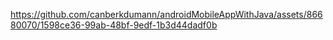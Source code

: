 
https://github.com/canberkdumann/androidMobileAppWithJava/assets/86680070/1598ce36-99ab-48bf-9edf-1b3d44dadf0b


